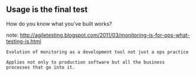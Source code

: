 ##  Usage is the final test

How do you know what you've built works?

note:
    http://agiletesting.blogspot.com/2011/03/monitoring-is-for-ops-what-testing-is.html

    Evolution of monitoring as a development tool not just a ops practice

    Applies not only to production software but all the business
    processes that go into it.
